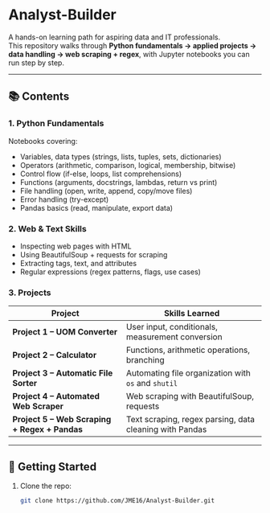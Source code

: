 # Analyst-Builder

A hands-on learning path for aspiring data and IT professionals.  
This repository walks through **Python fundamentals → applied projects → data handling → web scraping + regex**, with Jupyter notebooks you can run step by step.

---

## 📚 Contents

### 1. Python Fundamentals
Notebooks covering:
- Variables, data types (strings, lists, tuples, sets, dictionaries)
- Operators (arithmetic, comparison, logical, membership, bitwise)
- Control flow (if-else, loops, list comprehensions)
- Functions (arguments, docstrings, lambdas, return vs print)
- File handling (open, write, append, copy/move files)
- Error handling (try-except)
- Pandas basics (read, manipulate, export data)

### 2. Web & Text Skills
- Inspecting web pages with HTML
- Using BeautifulSoup + requests for scraping
- Extracting tags, text, and attributes
- Regular expressions (regex patterns, flags, use cases)

### 3. Projects
| Project | Skills Learned |
|---------|----------------|
| **Project 1 – UOM Converter** | User input, conditionals, measurement conversion |
| **Project 2 – Calculator** | Functions, arithmetic operations, branching |
| **Project 3 – Automatic File Sorter** | Automating file organization with `os` and `shutil` |
| **Project 4 – Automated Web Scraper** | Web scraping with BeautifulSoup, requests |
| **Project 5 – Web Scraping + Regex + Pandas** | Text scraping, regex parsing, data cleaning with Pandas |

---

## 🚀 Getting Started

1. Clone the repo:
   ```bash
   git clone https://github.com/JME16/Analyst-Builder.git
